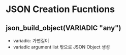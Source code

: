 # JSON Creation Fucntions

## json_build_object(VARIADIC "any")

- variadic: 가변길이
- variadic argument list 밖으로 JSON Object 생성

